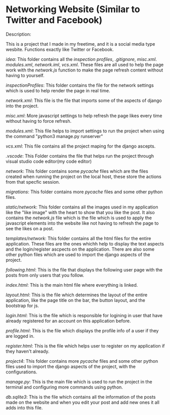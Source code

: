 # Networking Website (Similar to Twitter and Facebook)

Description:

This is a project that I made in my freetime, and it is a social media type wesbite. Functions exactly like Twitter or Facebook. 

*idea*: This folder contains all the *inspection profiles*, *.gitignore*, *misc.xml*. *modules.xml*, *network.iml*, *vcs.xml*. These files are all used to help the page work with the *network.js* function to make the page refresh content without having to yourself.

*inspectionProfiles*: This folder contains the file for the network settings which is used to help render the page in real time.

*network.xml*: This file is the file that imports some of the aspects of django into the project.

*misc.xml*: More javascript settings to help refresh the page likes every time without having to force refresh.

*modules.xml*: This file helps to import settings to run the project when using the command "python3 manage.py runserver"

*vcs.xml*: This file contains all the project maping for the django ascepts.

*.vscode*: This Folder contains the file that helps run the project through visual studio code editor(my code editor)

*network*: This folder contains some *_pycache_* files which are the files created when running the project on the local host, these store the actions from that specfic session.

*migrations*: This folder contains more *_pycache_* files and some other python files.

*static/network*: This folder contains all the images used in my application like the "like image" with the heart to show that you like the post. It also contains the *network.js* file which is the file which is used to apply the javascript elements into the website like not having to refresh the page to see the likes on a post.

*templates/network*: This folder contains all the html files for the entire application. These files are the ones whichh help to display the text aspects and the login/register ascpects on the application. There are also some other python files which are used to import the django aspects of the project.

*following.html*: This is the file that displays the following user page with the posts from only users that you follow.

*index.html*: This is the main html file where everything is linked.

*layout.html*: This is the file which determines the layout of the entire application, like the page title on the bar, the button layout, and the bootstrap for js.

*login.html*: This is the file which is responsible for logining in user that have already registered for an account on this application before.

*profile.html*: This is the file which displays the profile info of a user if they are logged in.

*register.html*: This is the file which helps user to register on my application if they haven't already.

*project4*: This folder contains more *_pycache_* files and some other python files used to import the django aspects of the project, with the configurations.

*manage.py*: This is the main file which is used to run the project in the terminal and configuring more commands using python. 

*db.sqlite3*: This is the file which contains all the information of the posts made on the website and when you edit your post and add new ones it all adds into this file.
